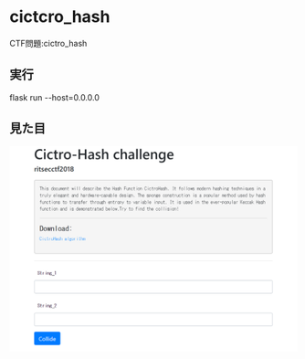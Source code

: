 # cictcro_hash
CTF問題:cictro_hash

## 実行 
flask run --host=0.0.0.0

## 見た目 
![sample](problem_sample.png)

